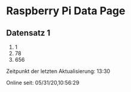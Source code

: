 
# Raspberry Pi Data Page
## Datensatz 1
1. 1
2. 78
3. 656

Zeitpunkt der letzten Aktualisierung: 13:30

Online seit: 05/31/20,10:56:29
    